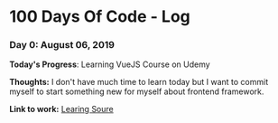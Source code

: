 # 100 Days Of Code - Log

### Day 0: August 06, 2019

**Today's Progress**: Learning VueJS Course on Udemy

**Thoughts:** I don't have much time to learn today but I want to commit myself to start something new for myself about frontend framework.

**Link to work:** [Learing Soure](https://www.udemy.com/vuejs-2-the-complete-guide)